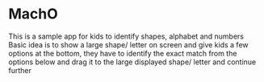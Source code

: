 # MachO
This is a sample app for kids to identify shapes, alphabet and numbers   
Basic idea is to show a large shape/ letter on screen and give kids a few options at the bottom, they have to identify the
exact match from the options below and drag it to the large displayed shape/ letter and continue further
